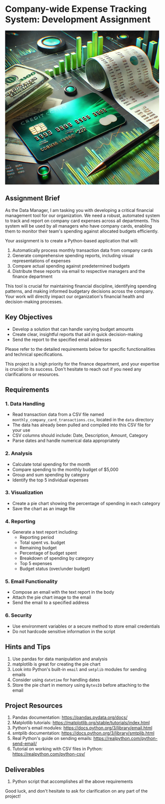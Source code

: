 # Company-wide Expense Tracking System: Development Assignment

<img src="./assets/budget.webp" alt="Expense Tracking System Assignment" width="500">


## Assignment Brief
As the Data Manager, I am tasking you with developing a critical financial management tool for our organization. We need a robust, automated system to track and report on company card expenses across all departments. This system will be used by all managers who have company cards, enabling them to monitor their team's spending against allocated budgets efficiently.

Your assignment is to create a Python-based application that will:
1. Automatically process monthly transaction data from company cards
2. Generate comprehensive spending reports, including visual representations of expenses
3. Compare actual spending against predetermined budgets
4. Distribute these reports via email to respective managers and the finance department

This tool is crucial for maintaining financial discipline, identifying spending patterns, and making informed budgetary decisions across the company. Your work will directly impact our organization's financial health and decision-making processes.

## Key Objectives
- Develop a solution that can handle varying budget amounts
- Create clear, insightful reports that aid in quick decision-making
- Send the report to the specified email addresses

Please refer to the detailed requirements below for specific functionalities and technical specifications.

This project is a high priority for the finance department, and your expertise is crucial to its success. Don't hesitate to reach out if you need any clarifications or resources.

## Requirements

### 1. Data Handling
- Read transaction data from a CSV file named `monthly_company_card_transactions.csv`, located in the `data` directory
- The data has already been pulled and compiled into this CSV file for your use
- CSV columns should include: Date, Description, Amount, Category
- Parse dates and handle numerical data appropriately

### 2. Analysis
- Calculate total spending for the month
- Compare spending to the monthly budget of $5,000
- Group and sum spending by category
- Identify the top 5 individual expenses

### 3. Visualization
- Create a pie chart showing the percentage of spending in each category
- Save the chart as an image file

### 4. Reporting
- Generate a text report including:
  - Reporting period
  - Total spent vs. budget
  - Remaining budget
  - Percentage of budget spent
  - Breakdown of spending by category
  - Top 5 expenses
  - Budget status (over/under budget)

### 5. Email Functionality
- Compose an email with the text report in the body
- Attach the pie chart image to the email
- Send the email to a specified address

### 6. Security
- Use environment variables or a secure method to store email credentials
- Do not hardcode sensitive information in the script

## Hints and Tips
1. Use pandas for data manipulation and analysis
2. matplotlib is great for creating the pie chart
3. Look into Python's built-in `email` and `smtplib` modules for sending emails
4. Consider using `datetime` for handling dates
5. Store the pie chart in memory using `BytesIO` before attaching to the email

## Project Resources
1. Pandas documentation: https://pandas.pydata.org/docs/
2. Matplotlib tutorials: https://matplotlib.org/stable/tutorials/index.html
3. Python's email modules: https://docs.python.org/3/library/email.html
4. smtplib documentation: https://docs.python.org/3/library/smtplib.html
5. Real Python's guide on sending emails: https://realpython.com/python-send-email/
6. Tutorial on working with CSV files in Python: https://realpython.com/python-csv/


## Deliverables
1. Python script that accomplishes all the above requirements

Good luck, and don't hesitate to ask for clarification on any part of the project!
